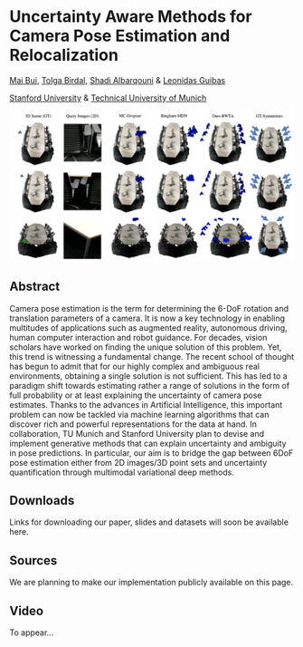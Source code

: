 
# Uncertainty Aware Methods for Camera Pose Estimation and Relocalization

[Mai Bui](http://campar.in.tum.de/Main/MaiBui),  [Tolga Birdal](http://tbirdal.me/),  [Shadi Albarqouni](http://campar.in.tum.de/Main/ShadiAlbarqouni) & [Leonidas Guibas](https://profiles.stanford.edu/leonidas-guibas)

[Stanford University](http://www.stanford.edu) & [Technical University of Munich](http://www.tum.de)

![Multimodal 6D Camera Pose Predictions](docs/teaser.jpg) 

## Abstract
Camera pose estimation is the term for determining the 6-DoF rotation and translation parameters of a camera. It is now a key technology in enabling multitudes of applications such as augmented reality, autonomous driving, human computer interaction and robot guidance. For decades, vision scholars have worked on finding the unique solution of this problem. Yet, this trend is witnessing a fundamental change. The recent school of thought has begun to admit that for our highly complex and ambiguous real environments, obtaining a single solution is not sufficient. This has led to a paradigm shift towards estimating rather a range of solutions in the form of full probability or at least explaining the uncertainty of camera pose estimates. Thanks to the advances in Artificial Intelligence, this important problem can now be tackled via machine learning algorithms that can discover rich and powerful representations for the data at hand. In collaboration, TU Munich and Stanford University plan to devise and implement generative methods that can explain uncertainty and ambiguity in pose predictions. In particular, our aim is to bridge the gap between 6DoF pose estimation either from 2D images/3D point sets and uncertainty quantification through multimodal variational deep methods.

## Downloads
Links for downloading our paper, slides and datasets will soon be available here.

## Sources
We are planning to make our implementation publicly available on this page.

## Video
To appear...
